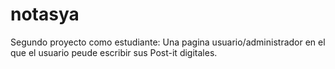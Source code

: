 # notasya
Segundo proyecto como estudiante: Una pagina usuario/administrador en el que el usuario peude escribir sus Post-it digitales. 
